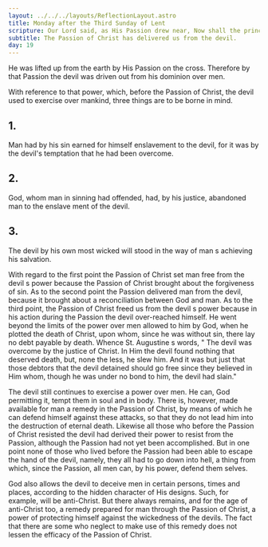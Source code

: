 ```yaml
---
layout: ../../../layouts/ReflectionLayout.astro
title: Monday after the Third Sunday of Lent
scripture: Our Lord said, as His Passion drew near, Now shall the princes of this world be cast out. And I, if I be lifted up from the earth, will draw all things to myself (John xii. 31, 32)
subtitle: The Passion of Christ has delivered us from the devil.
day: 19
---
```


He was lifted up from the earth by His Passion on the cross. Therefore by that Passion the devil was driven out from his dominion over men.

With reference to that power, which, before the Passion of Christ, the devil used to exercise over mankind, three things are to be borne in mind.

## 1.

Man had by his sin earned for himself enslavement to the devil, for it was by the devil's temptation that he had been overcome.

## 2.

God, whom man in sinning had offended, had, by his justice, abandoned man to the enslave ment of the devil.

## 3.

The devil by his own most wicked will stood in the way of man s achieving his salvation.

With regard to the first point the Passion of Christ set man free from the devil s power because the Passion of Christ brought about the forgiveness of sin. As to the second point the Passion delivered man from the devil, because it brought about a reconciliation between God and man. As to the third point, the Passion of Christ freed us from the devil s power because in his action during the Passion the devil over-reached himself. He went beyond the limits of the power over men allowed to him by God, when he plotted the death of Christ, upon whom, since he was without sin, there lay no debt payable by death. Whence St. Augustine s words, " The devil was overcome by the justice of Christ. In Him the devil found nothing that deserved death, but, none the less, he slew him. And it was but just that those debtors that the devil detained should go free since they believed in Him whom, though he was under no bond to him, the devil had slain."

The devil still continues to exercise a power over men. He can, God permitting it, tempt them in soul and in body. There is, however, made available for man a remedy in the Passion of Christ, by means of which he can defend himself against these attacks, so that they do not lead him into the destruction of eternal death. Likewise all those who before the Passion of Christ resisted the devil had derived their power to resist from the Passion, although the Passion had not yet been accomplished. But in one point none of those who lived before the Passion had been able to escape the hand of the devil, namely, they all had to go down into hell, a thing from which, since the Passion, all men can, by his power, defend them selves.

God also allows the devil to deceive men in certain persons, times and places, according to the hidden character of His designs. Such, for example, will be anti-Christ. But there always remains, and for the age of anti-Christ too, a remedy prepared for man through the Passion of Christ, a power of protecting himself against the wickedness of the devils. The fact that there are some who neglect to make use of this remedy does not lessen the efficacy of the Passion of Christ.

